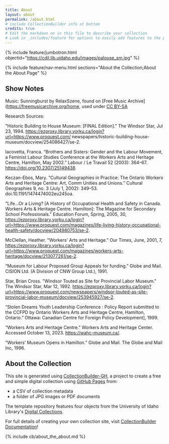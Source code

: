 ```yaml
---
title: About
layout: about
permalink: /about.html
# include CollectionBuilder info at bottom
credits: true
# Edit the markdown on in this file to describe your collection
# Look in _includes/feature for options to easily add features to the page
---
```


{% include feature/jumbotron.html objectid="https://cdil.lib.uidaho.edu/images/palouse_sm.jpg" %}

{% include feature/nav-menu.html sections="About the Collection;About the About Page" %}

## Show Notes

Music: Sunningburst by RelaxSzene, found on [Free Music Archive](https://freemusicarchive.org/home, used under [CC BY-SA](https://creativecommons.org/licenses/by-sa/4.0/)

Research Sources:

"Historic Building to House Museum: [FINAL Edition]." The Windsor Star, Jul 23, 1994. https://ezproxy.library.yorku.ca/login?url=https://www.proquest.com/ newspapers/historic-building-house-museum/docview/254086427/se-2.

Iacovetta, Franca. “Brothers and Sisters: Gender and the Labour Movement, a Feminist Labour Studies Conference at the Workers Arts and Heritage Centre, Hamilton, May 2002.” Labour / Le Travail 52 (2003): 364–67. https://doi.org/10.2307/25149438.

Keczan-Ebos, Mary. “Cultural Geographies in Practice: The Ontario Workers Arts and Heritage Centre: Art, Comm Unities and Unions.” Cultural Geographies 9, no. 3 (July 1, 2002): 349–53. doi:10.1191/1474474002eu245oa.

"Life...Or a Living? [A History of Occupational Health and Safety in Canada. Workers Arts & Heritage Centre. Hamilton]: The Magazine for Secondary School Professionals." Education Forum, Spring, 2005, 30, https://ezproxy.library.yorku.ca/login?url=https://www.proquest.com/magazines/life-living-history-occupational-health-safety/docview/204980753/se-2.

McClellan, Heather. "Workers' Arts and Heritage." Our Times, June, 2001, 7, https://ezproxy.library.yorku.ca/login?url=https://www.proquest.com/magazines/workers-arts-heritage/docview/213077261/se-2.

“Museum for Labour Proposed Group Appeals for funding.” Globe and Mail. CISION Ltd. (A Division of CNW Group Ltd.), 1991.

Star, Brian Cross. "Windsor Touted as Site for Provincial Labor Museum." The Windsor Star, Mar 12, 1992. https://ezproxy.library.yorku.ca/login?url=https://www.proquest.com/newspapers/windsor-touted-as-site-provincial-labor-museum/docview/253945927/se-2.

“Stolen Dreams Youth Leadership Conference : Policy Report submitted to the CCFPD by Ontario Workers Arts and Heritage Centre, Hamilton, Ontario.” Ottawa: Canadian Centre for Foreign Policy Development], 1999.	

“Workers Arts and Heritage Centre.” Workers Arts and Heritage Center. Accessed October 13, 2023. https://wahc-museum.ca/.	

“Workers’ Museum Opens in Hamilton.” Globe and Mail. The Globe and Mail Inc, 1996.

## About the Collection

This site is generated using [CollectionBuilder-GH](https://collectionbuilding.github.io/gh/), a project to create a free and simple digital collection using [GitHub Pages](https://pages.github.com/) from: 

- a CSV of collection metadata
- a folder of JPG images or PDF documents

The template repository features four objects from the University of Idaho Library's [Digital Collections](https://www.lib.uidaho.edu/digital). 

For full details of creating your own collection site, visit [CollectionBuilder Documentation](https://collectionbuilder.github.io/cb-docs/)!

<!-- IMPORTANT!!! DELETE this comment and the include below when you are finished editing this page for your collection. The include below introduces about page features. They will show up on your collection's about page until you delete it.  -->
{% include cb/about_the_about.md %} 
